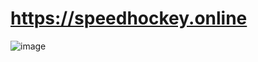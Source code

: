 # https://speedhockey.online
![image](https://github.com/p42ul/speedhockey.online/assets/2514777/0ea8ef79-21db-4d87-aa14-7408a847e966)
